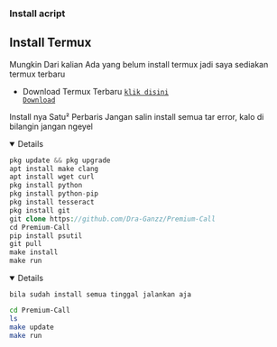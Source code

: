 ### Install acript
</details>

## Install Termux
Mungkin Dari kalian Ada yang belum install termux jadi saya sediakan termux terbaru
- Download Termux Terbaru <code><a href="https://sfile.mobi/6OlP6WLzXOs">klik disini Download</a></code>

Install nya Satu² Perbaris Jangan salin install semua tar error, kalo di bilangin jangan ngeyel
<details open>

```php
pkg update && pkg upgrade
apt install make clang
apt install wget curl
pkg install python
pkg install python-pip
pkg install tesseract
pkg install git
git clone https://github.com/Dra-Ganzz/Premium-Call
cd Premium-Call
pip install psutil
git pull
make install
make run
```
<details open>
  
`bila sudah install semua tinggal jalankan aja`
```bash
cd Premium-Call
ls
make update
make run
```
